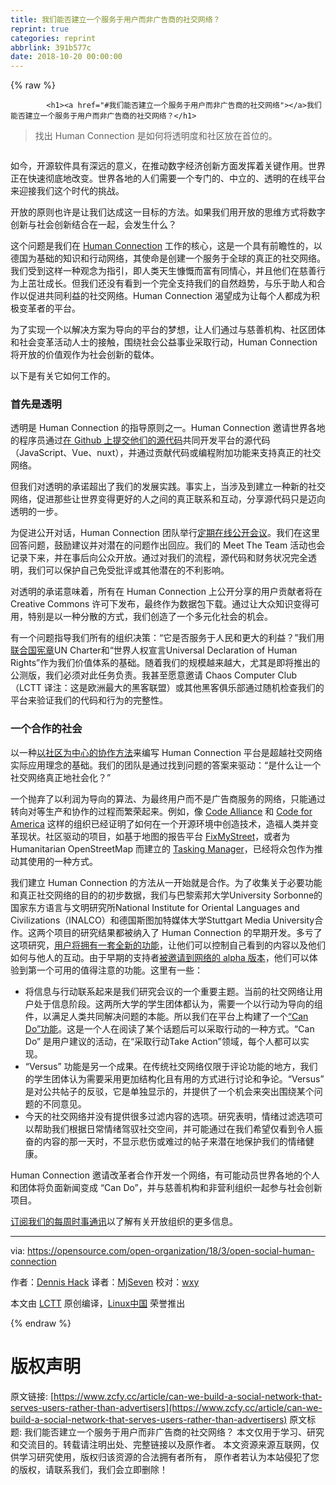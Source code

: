 ```yaml
---
title: 我们能否建立一个服务于用户而非广告商的社交网络？
reprint: true
categories: reprint
abbrlink: 391b577c
date: 2018-10-20 00:00:00
---
```


{% raw %}

            <h1><a href="#我们能否建立一个服务于用户而非广告商的社交网络"></a>我们能否建立一个服务于用户而非广告商的社交网络？</h1>
<blockquote>
<p>找出 Human Connection 是如何将透明度和社区放在首位的。</p>
</blockquote>
<p><a href="https://camo.githubusercontent.com/8ef1e341205c42910474aed542a26329d26345dd/68747470733a2f2f6f70656e736f757263652e636f6d2f73697465732f64656661756c742f66696c65732f7374796c65732f696d6167652d66756c6c2d73697a652f7075626c69632f6c6561642d696d616765732f70656f706c655f7465616d5f636f6d6d756e6974795f67726f75702e706e673f69746f6b3d4e635f6c5473554b"><img src="https://p0.ssl.qhimg.com/t01d8e562c87fd21529.png" alt=""></a></p>
<p>如今，开源软件具有深远的意义，在推动数字经济创新方面发挥着关键作用。世界正在快速彻底地改变。世界各地的人们需要一个专门的、中立的、透明的在线平台来迎接我们这个时代的挑战。</p>
<p>开放的原则也许是让我们达成这一目标的方法。如果我们用开放的思维方式将数字创新与社会创新结合在一起，会发生什么？</p>
<p>这个问题是我们在 <a href="https://human-connection.org/en/">Human Connection</a> 工作的核心，这是一个具有前瞻性的，以德国为基础的知识和行动网络，其使命是创建一个服务于全球的真正的社交网络。我们受到这样一种观念为指引，即人类天生慷慨而富有同情心，并且他们在慈善行为上茁壮成长。但我们还没有看到一个完全支持我们的自然趋势，与乐于助人和合作以促进共同利益的社交网络。Human Connection 渴望成为让每个人都成为积极变革者的平台。</p>
<p>为了实现一个以解决方案为导向的平台的梦想，让人们通过与慈善机构、社区团体和社会变革活动人士的接触，围绕社会公益事业采取行动，Human Connection 将开放的价值观作为社会创新的载体。</p>
<p>以下是有关它如何工作的。</p>
<h3><a href="#首先是透明"></a>首先是透明</h3>
<p>透明是 Human Connection 的指导原则之一。Human Connection 邀请世界各地的程序员通过<a href="https://github.com/human-connection/">在 Github 上提交他们的源代码</a>共同开发平台的源代码（JavaScript、Vue、nuxt），并通过贡献代码或编程附加功能来支持真正的社交网络。</p>
<p>但我们对透明的承诺超出了我们的发展实践。事实上，当涉及到建立一种新的社交网络，促进那些让世界变得更好的人之间的真正联系和互动，分享源代码只是迈向透明的一步。</p>
<p>为促进公开对话，Human Connection 团队举行<a href="https://youtu.be/tPcYRQcepYE">定期在线公开会议</a>。我们在这里回答问题，鼓励建议并对潜在的问题作出回应。我们的 Meet The Team 活动也会记录下来，并在事后向公众开放。通过对我们的流程，源代码和财务状况完全透明，我们可以保护自己免受批评或其他潜在的不利影响。</p>
<p>对透明的承诺意味着，所有在 Human Connection 上公开分享的用户贡献者将在 Creative Commons 许可下发布，最终作为数据包下载。通过让大众知识变得可用，特别是以一种分散的方式，我们创造了一个多元化社会的机会。</p>
<p>有一个问题指导我们所有的组织决策：“它是否服务于人民和更大的利益？”我们用<a href="http://www.un.org/en/charter-united-nations/index.html">联合国宪章</a>UN Charter和“世界人权宣言Universal Declaration of Human Rights”作为我们价值体系的基础。随着我们的规模越来越大，尤其是即将推出的公测版，我们必须对此任务负责。我甚至愿意邀请 Chaos Computer Club （LCTT 译注：这是欧洲最大的黑客联盟）或其他黑客俱乐部通过随机检查我们的平台来验证我们的代码和行为的完整性。</p>
<h3><a href="#一个合作的社会"></a>一个合作的社会</h3>
<p>以一种<a href="https://youtu.be/BQHBno-efRI">以社区为中心的协作方法</a>来编写 Human Connection 平台是超越社交网络实际应用理念的基础。我们的团队是通过找到问题的答案来驱动：“是什么让一个社交网络真正地社会化？”</p>
<p>一个抛弃了以利润为导向的算法、为最终用户而不是广告商服务的网络，只能通过转向对等生产和协作的过程而繁荣起来。例如，像 <a href="http://codealliance.org/">Code Alliance</a> 和 <a href="https://www.codeforamerica.org/">Code for America</a> 这样的组织已经证明了如何在一个开源环境中创造技术，造福人类并变革现状。社区驱动的项目，如基于地图的报告平台 <a href="http://fixmystreet.org/">FixMyStreet</a>，或者为 Humanitarian OpenStreetMap 而建立的 <a href="https://tasks.hotosm.org/">Tasking Manager</a>，已经将众包作为推动其使用的一种方式。</p>
<p>我们建立 Human Connection 的方法从一开始就是合作。为了收集关于必要功能和真正社交网络的目的的初步数据，我们与巴黎索邦大学University Sorbonne的国家东方语言与文明研究所National Institute for Oriental Languages and Civilizations（INALCO）和德国斯图加特媒体大学Stuttgart Media University合作。这两个项目的研究结果都被纳入了 Human Connection 的早期开发。多亏了这项研究，<a href="https://youtu.be/AwSx06DK2oU">用户将拥有一套全新的功能</a>，让他们可以控制自己看到的内容以及他们如何与他人的互动。由于早期的支持者<a href="https://youtu.be/AwSx06DK2oU">被邀请到网络的 alpha 版本</a>，他们可以体验到第一个可用的值得注意的功能。这里有一些：</p>
<ul>
<li>将信息与行动联系起来是我们研究会议的一个重要主题。当前的社交网络让用户处于信息阶段。这两所大学的学生团体都认为，需要一个以行动为导向的组件，以满足人类共同解决问题的本能。所以我们在平台上构建了一个<a href="https://youtu.be/g2gYLNx686I">“Can Do”功能</a>。这是一个人在阅读了某个话题后可以采取行动的一种方式。“Can Do” 是用户建议的活动，在“采取行动Take Action”领域，每个人都可以实现。</li>
<li>“Versus” 功能是另一个成果。在传统社交网络仅限于评论功能的地方，我们的学生团体认为需要采用更加结构化且有用的方式进行讨论和争论。“Versus” 是对公共帖子的反驳，它是单独显示的，并提供了一个机会来突出围绕某个问题的不同意见。</li>
<li>今天的社交网络并没有提供很多过滤内容的选项。研究表明，情绪过滤选项可以帮助我们根据日常情绪驾驭社交空间，并可能通过在我们希望仅看到令人振奋的内容的那一天时，不显示悲伤或难过的帖子来潜在地保护我们的情绪健康。</li>
</ul>
<p>Human Connection 邀请改革者合作开发一个网络，有可能动员世界各地的个人和团体将负面新闻变成 “Can Do”，并与慈善机构和非营利组织一起参与社会创新项目。</p>
<p><a href="https://opensource.com/open-organization/resources/newsletter">订阅我们的每周时事通讯</a>以了解有关开放组织的更多信息。</p>
<hr>
<p>via: <a href="https://opensource.com/open-organization/18/3/open-social-human-connection">https://opensource.com/open-organization/18/3/open-social-human-connection</a></p>
<p>作者：<a href="https://opensource.com/users/dhack">Dennis Hack</a> 译者：<a href="https://github.com/MjSeven">MjSeven</a> 校对：<a href="https://github.com/wxy">wxy</a></p>
<p>本文由 <a href="https://github.com/LCTT/TranslateProject">LCTT</a> 原创编译，<a href="https://linux.cn/">Linux中国</a> 荣誉推出</p>

          
{% endraw %}

# 版权声明
原文链接: [https://www.zcfy.cc/article/can-we-build-a-social-network-that-serves-users-rather-than-advertisers](https://www.zcfy.cc/article/can-we-build-a-social-network-that-serves-users-rather-than-advertisers)
原文标题: 我们能否建立一个服务于用户而非广告商的社交网络？
本文仅用于学习、研究和交流目的。转载请注明出处、完整链接以及原作者。
本文资源来源互联网，仅供学习研究使用，版权归该资源的合法拥有者所有，
原作者若认为本站侵犯了您的版权，请联系我们，我们会立即删除！
